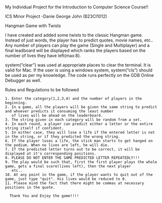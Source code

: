 My Individual Project for the Introduction to Computer Science Course!!

ICS Minor Project
   -Danie George John (B23CI1012)

Hangman Game with Twists

   I have created and added some twists to the classic Hangman game. Instead of just words,
    the player has to predict quotes, movie names, etc.. Any number of players can play the game (Single and Multiplayer) 
    and a final leadboard will be displayed which ranks the players based on the number of lives they have left(max:8).

   system(“clear”) was used at appropriate places to clear the terminal. It is valid for Mac. If
    the user is using a windows system, system(“cls”) should be used as per my knowledge.
    The code runs perfectly on the GDB Online Debugger as well.

   Rules and Regulations to be followed
    
    1. Enter the category(1,2,3,4) and the number of players in the beginning.
    2. In a game, all the players will be given the same string to predict and whoever predicts it consuming the least number
       of lives will be ahead on the leaderboard.
    3. The string given in each category will be random from a set.
    4. In each round, a player can predict either a letter or the entire string itself if confident.
    5. In either case, they will lose a life if the entered letter is not in the string, or if they predicted the wrong string.
    6. If the player loses a life, the stick man starts to get hanged on the podium. When no lives are left, he will die.
    7. If the predicted letter turns out to be correct, it will be displayed at it's corresponding positions.
    8. PLEASE DO NOT ENTER THE SAME PREDICTED LETTER REPEATEDLY!!! 
    9. The play would be such that, first the first player plays the whole game, gets a final score(lives left), then the next player
       etc..
    10. At any point in the game, if the player wants to quit out of the game, just type "quit". His lives would be reduced to 0.
    11. Please mind the fact that there might be commas at necessary positions in the quote.

      Thank You and Enjoy the game!!!! 